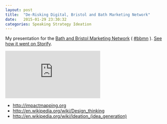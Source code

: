 ```yaml
---
layout: post
title:  "De-Risking Digital, Bristol and Bath Marketing Network"
date:   2015-01-29 23:30:32
categories: Speaking Strategy Ideation
---
```


<p>My presentation for the <a href="http://www.marketing-network.org/">Bath and Bristol Marketing Network</a>
( <a href="https://twitter.com/search?q=%23BBMN&src=tyah">#bbmn</a> ).
<a href="https://storify.com/t_pk/de-risking-digital">See how it went on Storify</a>.</p>

<div class="ratio">
<iframe src="https://docs.google.com/presentation/d/1Z925HQt4RQLZE9S74MxEoOB5vQ-P04NNIxHJ4XTwQJ0/embed?start=false&loop=false&delayms=3000" frameborder="0" allowfullscreen="true" mozallowfullscreen="true" webkitallowfullscreen="true"></iframe>
</div>

<ul class="ellipsis">
<li><a href="http://impactmapping.org">http://impactmapping.org</a></li>
<li><a href="http://en.wikipedia.org/wiki/Design_thinking">http://en.wikipedia.org/wiki/Design_thinking</a></li>
<li><a href="http://en.wikipedia.org/wiki/Ideation_(idea_generation)">http://en.wikipedia.org/wiki/Ideation_(idea_generation)</a></li>
</ul>

